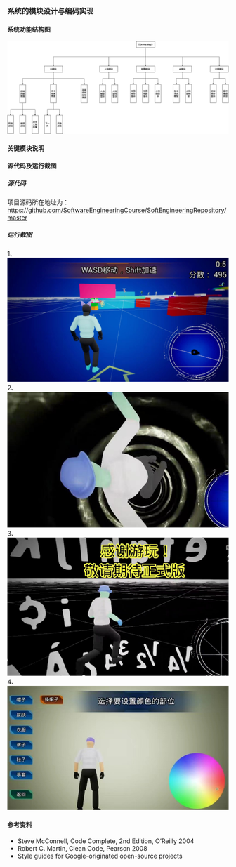 ### 系统的模块设计与编码实现
#### 系统功能结构图
![](https://github.com/SoftwareEngineeringCourse/SoftWareEngineeringReport/blob/main/Week15/%E7%B3%BB%E7%BB%9F%E5%8A%9F%E8%83%BD%E7%BB%93%E6%9E%84%E5%9B%BE.drawio.png)
#### 关键模块说明
#### 源代码及运行截图
##### 源代码
项目源码所在地址为：https://github.com/SoftwareEngineeringCourse/SoftEngineeringRepository/master
##### 运行截图
1、
![](https://github.com/SoftwareEngineeringCourse/SoftWareEngineeringReport/blob/main/Week15/1.jpg)
2、
![](https://github.com/SoftwareEngineeringCourse/SoftWareEngineeringReport/blob/main/Week15/2.jpg)
3、
![](https://github.com/SoftwareEngineeringCourse/SoftWareEngineeringReport/blob/main/Week15/3.png)
4、
![](https://github.com/SoftwareEngineeringCourse/SoftWareEngineeringReport/blob/main/Week15/4.jpg)
#### 参考资料
* Steve McConnell, Code Complete, 2nd Edition, O’Reilly 2004
* Robert C. Martin, Clean Code, Pearson 2008
* Style guides for Google-originated open-source projects